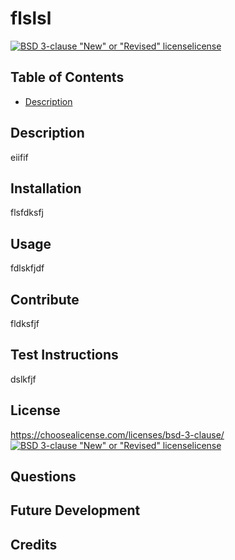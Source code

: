 
  # flslsl
  [![BSD 3-clause "New" or "Revised" licenselicense](https://img.shields.io/badge/License-BSD%203-clause%20%22New%22%20or%20%22Revised%22%20license-blue)](https://choosealicense.com/licenses/bsd-3-clause/)
  ## Table of Contents
  * [Description](#description)
  ## Description
  eiifif


  ## Installation
  flsfdksfj
  ## Usage
  fdlskfjdf
  ## Contribute
  fldksfjf
  ## Test Instructions
  dslkfjf
  ## License
  https://choosealicense.com/licenses/bsd-3-clause/
  [![BSD 3-clause "New" or "Revised" licenselicense](https://img.shields.io/badge/License-BSD%203-clause%20%22New%22%20or%20%22Revised%22%20license-blue)](https://choosealicense.com/licenses/bsd-3-clause/)
  ## Questions
  ## Future Development

  ## Credits


